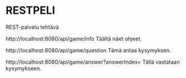 # RESTPELI
REST-palvelu tehtävä

http://localhost:8080/api/game/info
Täältä näet ohjeet.

http://localhost:8080/api/game/question
Tämä antaa kysymyksen.

http://localhost:8080/api/game/answer?answerIndex=
Tällä vastataan kysymykseen.
